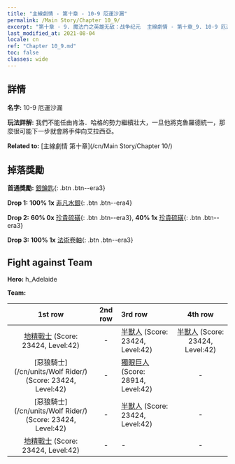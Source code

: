 ```yaml
---
title: "主線劇情 - 第十章 - 10-9 厄運沙漏"
permalink: /Main Story/Chapter 10_9/
excerpt: "第十章 - 9. 魔法门之英雄无敌：战争纪元  主線劇情 - 第十章_9. 10-9 厄運沙漏"
last_modified_at: 2021-08-04
locale: cn
ref: "Chapter 10_9.md"
toc: false
classes: wide
---
```


## 詳情

 **名字:** 10-9 厄運沙漏

 **玩法詳解:** 我們不能任由肯洛．哈格的勢力繼續壯大，一旦他將克魯羅德統一，那麼很可能下一步就會將手伸向艾拉西亞。

 **Related to:** [主線劇情 第十章](/cn/Main Story/Chapter 10/)

## 掉落獎勵

 **首通獎勵:** [銀鑰匙](/cn/Items/con_693/){: .btn .btn--era3}

 **Drop 1:** **100% 1x** [非凡水銀](/cn/Items/mat_35/){: .btn .btn--era4}

 **Drop 2:** **60% 0x** [珍貴硫磺](/cn/Items/mat_29/){: .btn .btn--era3}, **40% 1x** [珍貴硫磺](/cn/Items/mat_29/){: .btn .btn--era3}

 **Drop 3:** **100% 1x** [法術卷軸](/cn/Items/con_694/){: .btn .btn--era3}


## Fight against Team
 **Hero:** h_Adelaide

 **Team:**


  | 1st row | 2nd row | 3rd row | 4th row |
  |:----:|:----:|:----|:----:|
  | [地精戰士](/cn/units/Goblin/) (Score: 23424, Level:42)  | - | [半獸人](/cn/units/Orc/) (Score: 23424, Level:42)  | [半獸人](/cn/units/Orc/) (Score: 23424, Level:42)  |
  | [惡狼騎士](/cn/units/Wolf Rider/) (Score: 23424, Level:42)  | - | [獨眼巨人](/cn/units/Cyclops/) (Score: 28914, Level:42)  | - |
  | [惡狼騎士](/cn/units/Wolf Rider/) (Score: 23424, Level:42)  | - | [半獸人](/cn/units/Orc/) (Score: 23424, Level:42)  | - |
  | [地精戰士](/cn/units/Goblin/) (Score: 23424, Level:42)  | - | - | - |


